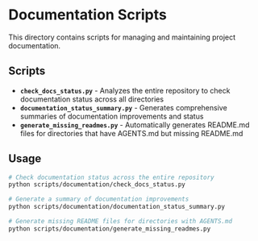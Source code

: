 # Documentation Scripts

This directory contains scripts for managing and maintaining project documentation.

## Scripts

- **`check_docs_status.py`** - Analyzes the entire repository to check documentation status across all directories
- **`documentation_status_summary.py`** - Generates comprehensive summaries of documentation improvements and status
- **`generate_missing_readmes.py`** - Automatically generates README.md files for directories that have AGENTS.md but missing README.md

## Usage

```bash
# Check documentation status across the entire repository
python scripts/documentation/check_docs_status.py

# Generate a summary of documentation improvements
python scripts/documentation/documentation_status_summary.py

# Generate missing README files for directories with AGENTS.md
python scripts/documentation/generate_missing_readmes.py
```
